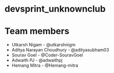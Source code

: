 # devsprint_unknownclub

# Team members
* Utkarsh Nigam - @utkarshnigm
* Aditya Narayan Choudhury - @adityasubham03
* Sourav Goel - @Coder-SouravGoel
* Adwaith PJ - @adwaithpj
* Hemang Mitra - @Hemang-mitra

